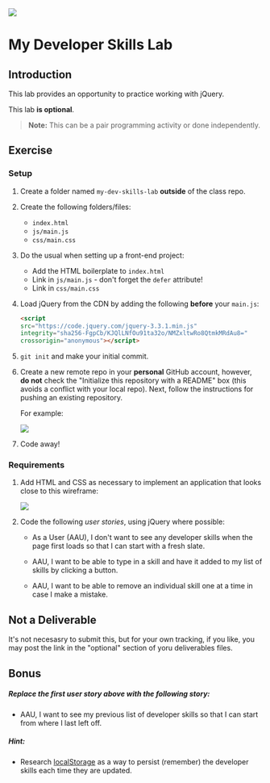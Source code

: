 <img src="https://i.imgur.com/R2zfSdF.png">

# My Developer Skills Lab

## Introduction

This lab provides an opportunity to practice working with jQuery.

This lab **is optional**.

> **Note:** This can be a pair programming activity or done independently.

## Exercise

### Setup

1. Create a folder named `my-dev-skills-lab` **outside** of the class repo.

2. Create the following folders/files:
	- `index.html`
	- `js/main.js`
	- `css/main.css` 

3. Do the usual when setting up a front-end project:
	- Add the HTML boilerplate to `index.html`
	- Link in `js/main.js` - don't forget the `defer` attribute!
	- Link in `css/main.css`

4. Load jQuery from the CDN by adding the following **before** your `main.js`:
	
	```html
	<script
	src="https://code.jquery.com/jquery-3.3.1.min.js"
	integrity="sha256-FgpCb/KJQlLNfOu91ta32o/NMZxltwRo8QtmkMRdAu8="
	crossorigin="anonymous"></script>
	```

5. `git init` and make your initial commit.

6. Create a new remote repo in your **personal** GitHub account, however, **do not** check the "Initialize this repository with a README" box (this avoids a conflict with your local repo). Next, follow the instructions for pushing an existing repository.

	For example:
	
	<img src="https://i.imgur.com/GroeGoa.png">

7. Code away!

### Requirements

1. Add HTML and CSS as necessary to implement an application that looks close to this wireframe:

	<img src="https://i.imgur.com/k06ZMEN.png">
	
2. Code the following _user stories_, using jQuery where possible:

	- As a User (AAU), I don't want to see any developer skills when the page first loads so that I can start with a fresh slate.

	- AAU, I want to be able to type in a skill and have it added to my list of skills by clicking a button.

	- AAU, I want to be able to remove an individual skill one at a time in case I make a mistake.

## Not a Deliverable

It's not necesasry to submit this, but for your own tracking, if you like, you may post the link in the "optional" section of yoru deliverables files. 

## Bonus

##### Replace the first user story above with the following story:

- AAU, I want to see my previous list of developer skills so that I can start from where I last left off.

##### Hint:

- Research [localStorage](https://developer.mozilla.org/en-US/docs/Web/API/Window/localStorage) as a way to persist (remember) the developer skills each time they are updated.

